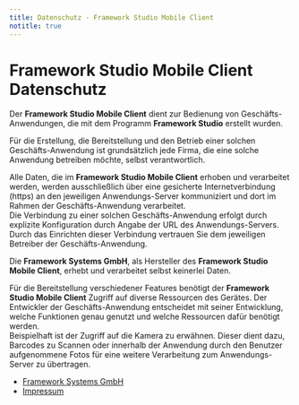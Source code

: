 ```yaml
---
title: Datenschutz - Framework Studio Mobile Client
notitle: true
---
```


# Framework Studio Mobile Client<br>Datenschutz

Der **Framework Studio Mobile Client** dient zur Bedienung von Geschäfts-Anwendungen, die mit dem Programm **Framework Studio** erstellt wurden.

Für die Erstellung, die Bereitstellung und den Betrieb einer solchen Geschäfts-Anwendung ist grundsätzlich jede Firma, die eine solche Anwendung betreiben möchte, selbst verantwortlich.

Alle Daten, die im **Framework Studio Mobile Client** erhoben und verarbeitet werden, werden ausschließlich über eine gesicherte Internetverbindung (https) an den jeweiligen Anwendungs-Server kommuniziert und dort im Rahmen der Geschäfts-Anwendung verarbeitet.<br>
Die Verbindung zu einer solchen Geschäfts-Anwendung erfolgt durch explizite Konfiguration durch Angabe der URL des Anwendungs-Servers. Durch das Einrichten dieser Verbindung vertrauen Sie dem jeweiligen Betreiber der Geschäfts-Anwendung.

Die **Framework Systems GmbH**, als Hersteller des **Framework Studio Mobile Client**, erhebt und verarbeitet selbst keinerlei Daten.

Für die Bereitstellung verschiedener Features benötigt der **Framework Studio Mobile Client** Zugriff auf diverse Ressourcen des Gerätes.
Der Entwickler der Geschäfts-Anwendung entscheidet mit seiner Entwicklung, welche Funktionen genau genutzt  und welche Ressourcen dafür benötigt werden.<br>
Beispielhaft ist der Zugriff auf die Kamera zu erwähnen. Dieser dient dazu, Barcodes zu Scannen oder innerhalb der Anwendung durch den Benutzer aufgenommene Fotos für eine weitere Verarbeitung zum Anwendungs-Server zu übertragen.

* [Framework Systems GmbH](<http://www.framework-systems.de>)
* [Impressum](<http://www.framework-systems.de/impressum/>)
